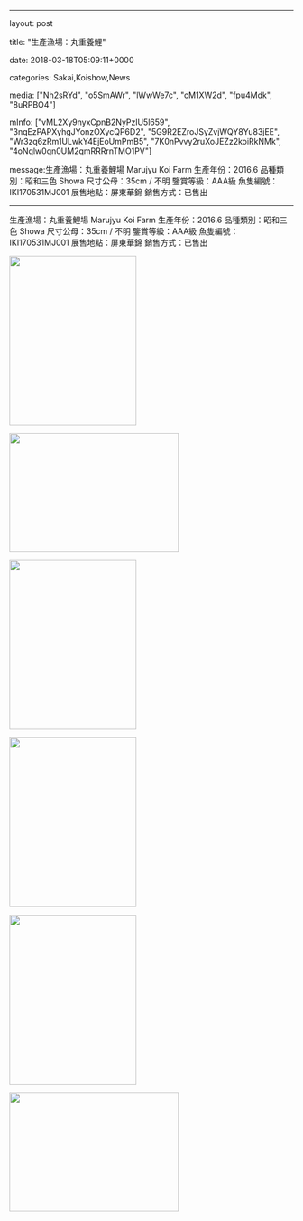 
--- 

layout: post 

title:  "生產漁場：丸重養鯉" 

date:   2018-03-18T05:09:11+0000 

categories: Sakai,Koishow,News 

media: ["Nh2sRYd", "o5SmAWr", "lWwWe7c", "cM1XW2d", "fpu4Mdk", "8uRPBO4"] 

mInfo: ["vML2Xy9nyxCpnB2NyPzlU5l659", "3nqEzPAPXyhgJYonzOXycQP6D2", "5G9R2EZroJSyZvjWQY8Yu83jEE", "Wr3zq6zRm1ULwkY4EjEoUmPmB5", "7K0nPvvy2ruXoJEZz2koiRkNMk", "4oNqlw0qn0UM2qmRRRrnTMO1PV"] 

message:生產漁場：丸重養鯉場 Marujyu Koi Farm
生產年份：2016.6
品種類別：昭和三色 Showa
尺寸公母：35cm / 不明
鑒賞等級：AAA級
魚隻編號：IKI170531MJ001
展售地點：屏東華錦
銷售方式：已售出


--- 

生產漁場：丸重養鯉場 Marujyu Koi Farm
生產年份：2016.6
品種類別：昭和三色 Showa
尺寸公母：35cm / 不明
鑒賞等級：AAA級
魚隻編號：IKI170531MJ001
展售地點：屏東華錦
銷售方式：已售出


<a href="https://i.imgur.com/Nh2sRYd.jpg"><img src="https://i.imgur.com/Nh2sRYd.jpg" height=300 width=225 /></a> 

 
<a href="https://i.imgur.com/o5SmAWr.jpg"><img src="https://i.imgur.com/o5SmAWr.jpg" height=211 width=300 /></a> 

 
<a href="https://i.imgur.com/lWwWe7c.jpg"><img src="https://i.imgur.com/lWwWe7c.jpg" height=300 width=225 /></a> 

 
<a href="https://i.imgur.com/cM1XW2d.jpg"><img src="https://i.imgur.com/cM1XW2d.jpg" height=300 width=225 /></a> 

 
<a href="https://i.imgur.com/fpu4Mdk.jpg"><img src="https://i.imgur.com/fpu4Mdk.jpg" height=300 width=225 /></a> 

 
<a href="https://i.imgur.com/8uRPBO4.jpg"><img src="https://i.imgur.com/8uRPBO4.jpg" height=211 width=300 /></a> 
 



